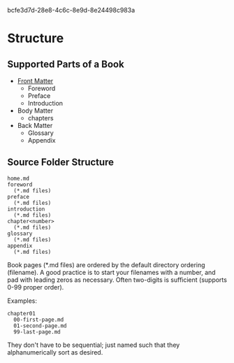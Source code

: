 bcfe3d7d-28e8-4c6c-8e9d-8e24498c983a


# Structure

## Supported Parts of a Book
- [Front Matter](https://scribewriting.com/preface-vs-foreword-vs-introduction/)
  - Foreword
  - Preface
  - Introduction
- Body Matter
  - chapters
- Back Matter
  - Glossary
  - Appendix

## Source Folder Structure
```
home.md
foreword
  (*.md files)
preface
  (*.md files)
introduction
  (*.md files)
chapter<number>
  (*.md files)
glossary
  (*.md files)
appendix
  (*.md files)
```

Book pages (*.md files) are ordered by the default directory ordering
(filename). A good practice is to start your filenames with a number, and pad
with leading zeros as necessary. Often two-digits is sufficient (supports 0-99
proper order).

Examples:
```
chapter01
  00-first-page.md
  01-second-page.md
  99-last-page.md
```

They don't have to be sequential; just named such that they alphanumerically
sort as desired.